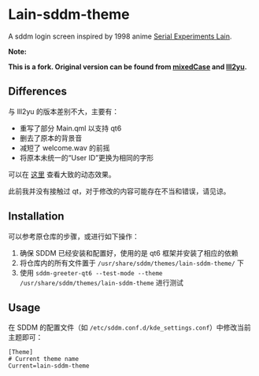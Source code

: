 # Lain-sddm-theme

A sddm login screen inspired by 1998 anime [Serial Experiments Lain](https://en.wikipedia.org/wiki/Serial_Experiments_Lain).

**Note:**

**This is a fork. Original version can be found from [mixedCase](https://gitlab.com/mixedCase/sddm-lain-wired-theme) and [lll2yu](https://github.com/lll2yu/sddm-lain-wired-theme).**

## Differences

与 lll2yu 的版本差别不大，主要有：

* 重写了部分 Main.qml 以支持 qt6
* 删去了原本的背景音
* 减短了 welcome.wav 的前摇
* 将原本未统一的“User ID”更换为相同的字形

可以在 [这里](https://youtu.be/M-p7cHx4OM0) 查看大致的动态效果。

此前我并没有接触过 qt，对于修改的内容可能存在不当和错误，请见谅。

## Installation

可以参考原仓库的步骤，或进行如下操作：

1. 确保 SDDM 已经安装和配置好，使用的是 qt6 框架并安装了相应的依赖
2. 将仓库内的所有文件置于 `/usr/share/sddm/themes/lain-sddm-theme/` 下
3. 使用 `sddm-greeter-qt6 --test-mode --theme /usr/share/sddm/themes/lain-sddm-theme` 进行测试

## Usage

在 SDDM 的配置文件（如 `/etc/sddm.conf.d/kde_settings.conf`）中修改当前主题即可：

```shell
[Theme]
# Current theme name
Current=lain-sddm-theme
```
